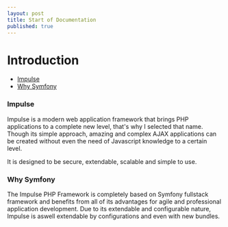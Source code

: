 ```yaml
---
layout: post
title: Start of Documentation
published: true
---
```

<h1 class="doc-title">Introduction</h1>

- [Impulse](#impulse)
- [Why Symfony](#why-symfony)

<a name="impulse"></a>
### Impulse

Impulse is a modern web application framework that brings PHP applications to a complete new level, that's why I selected that name. Though its simple approach, amazing and complex AJAX applications can be created without even the need of Javascript knowledge to a certain level.

It is designed to be secure, extendable, scalable and simple to use.

<a name="why-symfony"></a>
### Why Symfony

The Impulse PHP Framework is completely based on Symfony fullstack framework and benefits from all of its advantages for agile and professional application development. Due to its extendable and configurable nature, Impulse is aswell extendable by configurations and even with new bundles.  